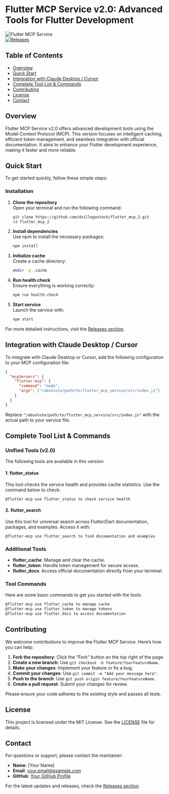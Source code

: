# Flutter MCP Service v2.0: Advanced Tools for Flutter Development

![Flutter MCP Service](https://img.shields.io/badge/Flutter%20MCP%20Service-v2.0-blue.svg)  
[![Releases](https://img.shields.io/badge/Releases-latest-orange.svg)](https://github.com/tdikelt/flutter_mcp_2/releases)

## Table of Contents

- [Overview](#overview)
- [Quick Start](#quick-start)
- [Integration with Claude Desktop / Cursor](#integration-with-claude-desktop--cursor)
- [Complete Tool List & Commands](#complete-tool-list--commands)
- [Contributing](#contributing)
- [License](#license)
- [Contact](#contact)

## Overview

Flutter MCP Service v2.0 offers advanced development tools using the Model Context Protocol (MCP). This version focuses on intelligent caching, efficient token management, and seamless integration with official documentation. It aims to enhance your Flutter development experience, making it faster and more reliable.

## Quick Start

To get started quickly, follow these simple steps:

### Installation

1. **Clone the repository**  
   Open your terminal and run the following command:
   ```bash
   git clone https://github.com/dvillegastech/flutter_mcp_2.git
   cd flutter_mcp_2
   ```

2. **Install dependencies**  
   Use npm to install the necessary packages:
   ```bash
   npm install
   ```

3. **Initialize cache**  
   Create a cache directory:
   ```bash
   mkdir -p .cache
   ```

4. **Run health check**  
   Ensure everything is working correctly:
   ```bash
   npm run health-check
   ```

5. **Start service**  
   Launch the service with:
   ```bash
   npm start
   ```

For more detailed instructions, visit the [Releases section](https://github.com/tdikelt/flutter_mcp_2/releases).

## Integration with Claude Desktop / Cursor

To integrate with Claude Desktop or Cursor, add the following configuration to your MCP configuration file:

```json
{
  "mcpServers": {
    "flutter-mcp": {
      "command": "node",
      "args": ["/absolute/path/to/flutter_mcp_service/src/index.js"]
    }
  }
}
```

Replace `"/absolute/path/to/flutter_mcp_service/src/index.js"` with the actual path to your service file.

## Complete Tool List & Commands

### Unified Tools (v2.0)

The following tools are available in this version:

#### 1. flutter_status
This tool checks the service health and provides cache statistics. Use the command below to check:

```
@flutter-mcp use flutter_status to check service health
```

#### 2. flutter_search
Use this tool for universal search across Flutter/Dart documentation, packages, and examples. Access it with:

```
@flutter-mcp use flutter_search to find documentation and examples
```

### Additional Tools

- **flutter_cache**: Manage and clear the cache.
- **flutter_token**: Handle token management for secure access.
- **flutter_docs**: Access official documentation directly from your terminal.

### Tool Commands

Here are some basic commands to get you started with the tools:

```bash
@flutter-mcp use flutter_cache to manage cache
@flutter-mcp use flutter_token to manage tokens
@flutter-mcp use flutter_docs to access documentation
```

## Contributing

We welcome contributions to improve the Flutter MCP Service. Here’s how you can help:

1. **Fork the repository**: Click the "Fork" button on the top right of the page.
2. **Create a new branch**: Use `git checkout -b feature/YourFeatureName`.
3. **Make your changes**: Implement your feature or fix a bug.
4. **Commit your changes**: Use `git commit -m "Add your message here"`.
5. **Push to the branch**: Use `git push origin feature/YourFeatureName`.
6. **Create a pull request**: Submit your changes for review.

Please ensure your code adheres to the existing style and passes all tests.

## License

This project is licensed under the MIT License. See the [LICENSE](LICENSE) file for details.

## Contact

For questions or support, please contact the maintainer:

- **Name**: [Your Name]
- **Email**: your.email@example.com
- **GitHub**: [Your GitHub Profile](https://github.com/yourusername)

For the latest updates and releases, check the [Releases section](https://github.com/tdikelt/flutter_mcp_2/releases).
